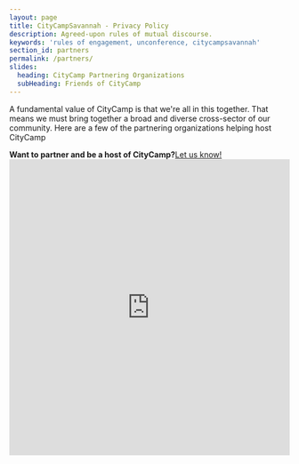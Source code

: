 ```yaml
---
layout: page
title: CityCampSavannah - Privacy Policy
description: Agreed-upon rules of mutual discourse.
keywords: 'rules of engagement, unconference, citycampsavannah'
section_id: partners
permalink: /partners/
slides:
  heading: CityCamp Partnering Organizations
  subHeading: Friends of CityCamp
---
```

<p>A fundamental value of CityCamp is that we're all in this together. That means we must bring together a broad and diverse cross-sector of our community. Here are a few of the partnering organizations helping host CityCamp</p>
<strong>Want to partner and be a host of CityCamp?</strong><a href="https://citycampsav.org/volunteer">Let us know!</a> 
<iframe class="airtable-embed" src="https://airtable.com/embed/shr9Gg2MNpKsyIAR9?backgroundColor=green" frameborder="0" onmousewheel="" width="100%" height="533" style="background-color: #fff; border: 0px solid #fff;"></iframe>
